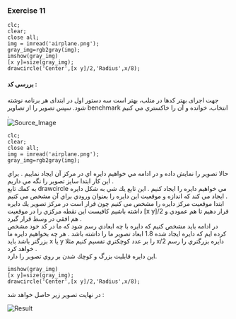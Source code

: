 ### Exercise 11
```
clc;
clear;
close all;
img = imread('airplane.png');
gray_img=rgb2gray(img); 
imshow(gray_img)
[x y]=size(gray_img);
drawcircle('Center',[x y]/2,'Radius',x/8);
```
#### بررسی کد :
جهت اجرای بهتر کدها در متلب، بهتر است سه دستور اول در ابتدای هر برنامه نوشته شود. 
سپس تصوير را از تصاوير benchmark انتخاب، خوانده و آن را خاكستري مي كنيم .
<br/>
 ![Source_Image](https://raw.githubusercontent.com/semnan-university-ai/image-processing-class-002/main/exercises/fatemeh456/11/airplane.png?token=GHSAT0AAAAAABPAIYAJ7KEBYUT2LZI7DRWUYSJ5YJQ)
```
clc;
clear;
close all;
img = imread('airplane.png');
gray_img=rgb2gray(img); 
```
حالا تصوير را نمايش داده و در ادامه مي خواهيم دايره اي در مركز آن ايجاد نماييم .
براي اين كار ابتدا سايز تصوير را نگه مي داريم .
<br/>
به كمك تابع drawcircle مي خواهيم دایره را ایجاد کنیم .
اين تابع يك شي به شكل دايره ايجاد مي كند كه اندازه و موقعيت اين دايره را بعنوان ورودي براي آن مشخص مي كنيم .
<br/>
ابتدا موقعيت مركز دايره را مشخص مي كنيم چون قرار است در مركز تصوير يك دايره داشته باشيم كافيست اين نقطه مركزي را 
در موقعيت [x y]/2 قرار دهيم تا هم عمودي و هم افقي در وسط قرار گيرد .
<br/>
در ادامه بايد مشخص كنيم كه دايره با چه ابعادي رسم شود كه ما در كد خود 
 مشخص كرده ايم كه دايره ايجاد شده 1.8 ابعاد تصوير ما را داشته باشد . هر چه 
بخواهيم دايره ما بزرگتر باشد بايد x يا y را بر عدد كوچكتري تقسيم كنيم مثلا x/2 دايره بزرگتري را رسم خواهد كرد .
<br/>
اين دايره قابليت بزرگ و كوچك شدن بر روي تصوير را دارد.
```
imshow(gray_img)
[x y]=size(gray_img);
drawcircle('Center',[x y]/2,'Radius',x/8);
```
در نهايت تصوير زير حاصل خواهد شد :  
 
 ![Result](https://raw.githubusercontent.com/semnan-university-ai/image-processing-class-002/main/exercises/fatemeh456/11/Result.PNG?token=GHSAT0AAAAAABPAIYAI35JEPAY3AJJ4YNNUYSLHN2A)
